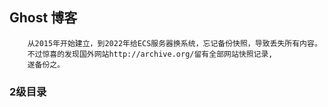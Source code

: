 ## Ghost 博客
```
	从2015年开始建立，到2022年给ECS服务器换系统，忘记备份快照，导致丢失所有内容。
	不过惊喜的发现国外网站http://archive.org/留有全部网站快照记录,
	遂备份之。
```

### 2级目录
